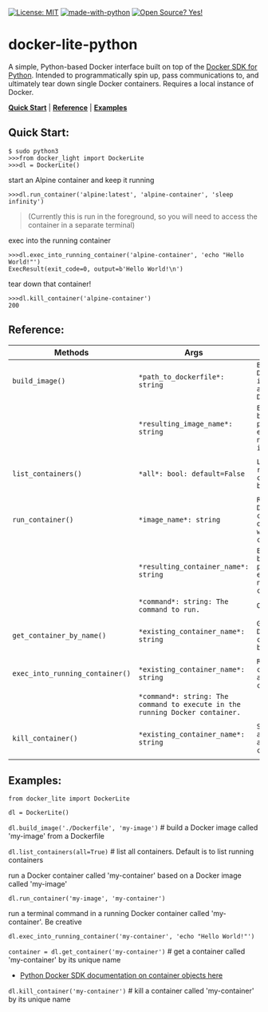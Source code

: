 [![License: MIT](https://img.shields.io/badge/License-MIT-yellow.svg)](https://opensource.org/licenses/MIT) [![made-with-python](https://img.shields.io/badge/Made%20with-Python-1f425f.svg)](https://www.python.org/) [![Open Source? Yes!](https://badgen.net/badge/Open%20Source%20%3F/Yes%21/blue?icon=github)](https://github.com/Naereen/badges/)




# docker-lite-python
A simple, Python-based Docker interface built on top of the [Docker SDK for Python](https://docker-py.readthedocs.io/en/stable/). 
Intended to programmatically spin up, pass communications to, and ultimately tear down single Docker containers.
Requires a local instance of Docker.

**[Quick Start](#quick-start)** | **[Reference](#reference)** | **[Examples](#examples)**


## Quick Start:
```
$ sudo python3
>>>from docker_light import DockerLite
>>>dl = DockerLite()
```

start an Alpine container and keep it running
```
>>>dl.run_container('alpine:latest', 'alpine-container', 'sleep infinity')
```
>(Currently this is run in the foreground, so you will need to access the 
>container in a separate terminal)

exec into the running container
```
>>>dl.exec_into_running_container('alpine-container', 'echo "Hello World!"')
ExecResult(exit_code=0, output=b'Hello World!\n')
```
tear down that container!
```
>>>dl.kill_container('alpine-container')
200
```

## Reference:

| Methods | Args | Overview |
|---------|------|----------|
|`build_image()`|`*path_to_dockerfile*: string`|`Build a Docker image from a local Dockerfile.`|
||`*resulting_image_name*: string`|`Enforces best practice of explicitly naming images.`|
||||
|`list_containers()`|`*all*: bool: default=False`|`List running containers by default.`|
||||
|`run_container()`|`*image_name*: string`|`Run a Docker container, optionally with a command.`|
||`*resulting_container_name*: string`|`Enforces best practice of explicitly naming containers.`|
||`*command*: string: The command to run. `|`Optional.`|
||||
|`get_container_by_name()`|`*existing_container_name*: string`|`Get a Docker container by name.`|
||||
|`exec_into_running_container()`|`*existing_container_name*: string`|`Run a command in an active container.`|
||`*command*: string: The command to execute in the running Docker container.`|
||||
|`kill_container()`|`*existing_container_name*: string`|`Shut down and delete a container.`|
||||

## Examples:
```
from docker_lite import DockerLite

dl = DockerLite()
```
`dl.build_image('./Dockerfile', 'my-image')` # build a Docker image called 'my-image' from a Dockerfile

`dl.list_containers(all=True)` # list all containers. Default is to list running containers

run a Docker container called 'my-container' based on a Docker image called 'my-image'

`dl.run_container('my-image', 'my-container')` 

run a terminal command in a running Docker container called 'my-container'. Be creative

`dl.exec_into_running_container('my-container', 'echo "Hello World!"')`

`container = dl.get_container('my-container')` # get a container called 'my-container' by its unique name
 - [Python Docker SDK documentation on container objects here](https://docker-py.readthedocs.io/en/stable/containers.html#container-objects)

`dl.kill_container('my-container')` # kill a container called 'my-container' by its unique name
